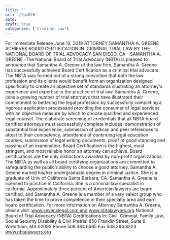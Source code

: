 ```yaml
---
title: ''
url: '/?p=826'
date: 
draft: true
categories: ['Criminal Law']
---
```


For Immediate Release June 13, 2018 ATTORNEY SAMANTHA A. GREENE ACHIEVES BOARD CERTIFICATION IN  CRIMINAL TRIAL LAW BY THE NATIONAL BOARD OF TRIAL ADVOCACY SAN DIEGO, CA - SAMANTHA A. GREENE -The National Board of Trial Advocacy (NBTA) is pleased to announce that Samantha A. Greene of the law firm, Samantha A. Greene has successfully achieved Board Certification as a criminal trial advocate. The NBTA was formed out of a strong conviction that both the law profession and its clients would benefit from an organization designed specifically to create an objective set of standards illustrating an attorney's experience and expertise in the practice of trial law. Samantha A. Greene, joins a growing number of trial attorneys that have illustrated their commitment to bettering the legal profession by successfully completing a rigorous application processand providing the consumer of legal services with an objective measure by which to choose qualified and experienced legal counsel. The elaborate screening of credentials that all NBTA board certified attorneys must successfully complete includes: demonstration of substantial trial experience, submission of judicial and peer references to attest to their competency, attendance of continuing legal education courses, submission of legal writing documents, proof of good standing and passing of an examination. Board Certification is the highest, most stringent, and most reliable honor an attorney can achieve. Board certifications are the only distinctions awarded by non-profit organizations. The NBTA as well as all board certifying organizations are committed to safeguarding the public’s ability to choose a good attorney. Samantha A. Greene earned his/her undergraduate degree in criminal justice. She is a graduate of Univ of California Santa Barbara; CA. Samantha A. Greene is licensed to practice in California. She is a criminal law specialist in california. Approximately three percent of American lawyers are board certified, and Samantha A. Greene is a member of a very select group who has taken the time to prove competence in their specialty area and earn board certification. For more information on Attorney Samantha A. Greene, please visit: www.sevenslegal.com and www.nbtalawyers.org National Board of Trial Advocacy (NBTA) Certifications in: Civil, Criminal, Family Law, Social Security Disability & Civil Pretrial 850 Franklin Street, Suite 8 Wrentham, MA 02093 Phone 508.384.6565 Fax 508.384.8223 www.nbtalawyers.org